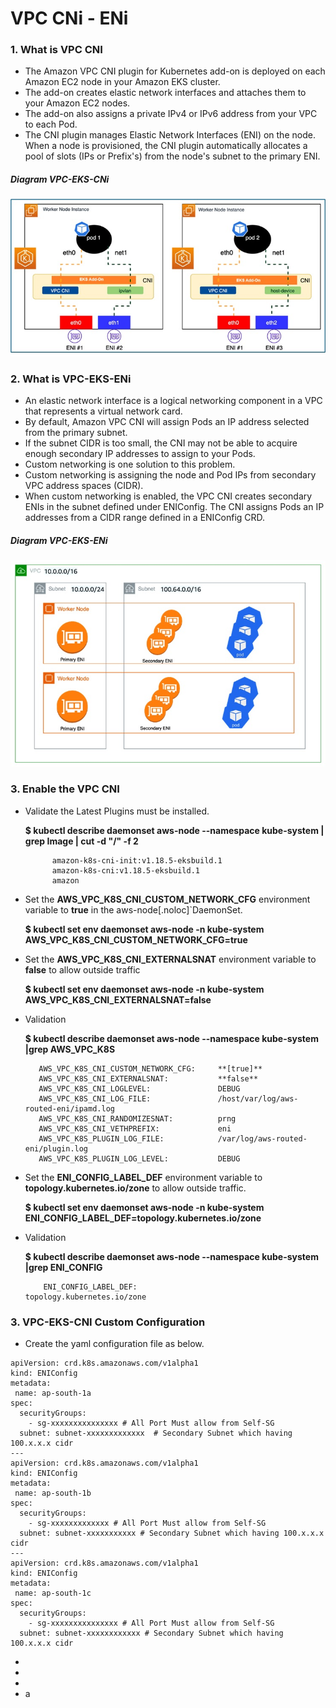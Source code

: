 # VPC CNi - ENi
### 1. What is VPC CNI
 - The Amazon VPC CNI plugin for Kubernetes add-on is deployed on each Amazon EC2 node in your Amazon EKS cluster.
 - The add-on creates elastic network interfaces and attaches them to your Amazon EC2 nodes.
 - The add-on also assigns a private IPv4 or IPv6 address from your VPC to each Pod.
 - The CNI plugin manages Elastic Network Interfaces (ENI) on the node. When a node is provisioned, the CNI plugin automatically allocates a pool of slots (IPs or Prefix's) from the node's subnet to the primary ENI.

##### Diagram VPC-EKS-CNi
<img src="https://github.com/mevasaroj/CLOUD/blob/main/AWS/Private-EKS/Diagram-Images/VPC-CNI.jpg" width="600" />


### 2. What is VPC-EKS-ENi
 - An elastic network interface is a logical networking component in a VPC that represents a virtual network card.
 - By default, Amazon VPC CNI will assign Pods an IP address selected from the primary subnet.
 - If the subnet CIDR is too small, the CNI may not be able to acquire enough secondary IP addresses to assign to your Pods.
 - Custom networking is one solution to this problem.
 - Custom networking is assigning the node and Pod IPs from secondary VPC address spaces (CIDR).
 - When custom networking is enabled, the VPC CNI creates secondary ENIs in the subnet defined under ENIConfig. The CNI assigns Pods an IP addresses from a CIDR range defined in a ENIConfig CRD.

##### Diagram VPC-EKS-ENi
<img src="https://github.com/mevasaroj/CLOUD/blob/main/AWS/Private-EKS/Diagram-Images/VPC-EKS-ENI.jpg" width="600" />


### 3. Enable the VPC CNI
 - Validate the Latest Plugins must be installed.
 
   **$ kubectl describe daemonset aws-node --namespace kube-system | grep Image | cut -d "/" -f 2**
   ```hcl
         amazon-k8s-cni-init:v1.18.5-eksbuild.1
         amazon-k8s-cni:v1.18.5-eksbuild.1
         amazon
   ```

   
 - Set the **AWS_VPC_K8S_CNI_CUSTOM_NETWORK_CFG** environment variable to **true** in the aws-node[.noloc]`DaemonSet.
 
   **$ kubectl set env daemonset aws-node -n kube-system AWS_VPC_K8S_CNI_CUSTOM_NETWORK_CFG=true**


   
 - Set the **AWS_VPC_K8S_CNI_EXTERNALSNAT** environment variable to **false** to allow outside traffic

   **$ kubectl set env daemonset aws-node -n kube-system AWS_VPC_K8S_CNI_EXTERNALSNAT=false**


   
 - Validation

   **$ kubectl describe daemonset aws-node --namespace kube-system |grep AWS_VPC_K8S**
   ```hcl
      AWS_VPC_K8S_CNI_CUSTOM_NETWORK_CFG:     **[true]**
      AWS_VPC_K8S_CNI_EXTERNALSNAT:           **false**
      AWS_VPC_K8S_CNI_LOGLEVEL:               DEBUG
      AWS_VPC_K8S_CNI_LOG_FILE:               /host/var/log/aws-routed-eni/ipamd.log
      AWS_VPC_K8S_CNI_RANDOMIZESNAT:          prng
      AWS_VPC_K8S_CNI_VETHPREFIX:             eni
      AWS_VPC_K8S_PLUGIN_LOG_FILE:            /var/log/aws-routed-eni/plugin.log
      AWS_VPC_K8S_PLUGIN_LOG_LEVEL:           DEBUG
   ```
   
 - Set the **ENI_CONFIG_LABEL_DEF** environment variable to **topology.kubernetes.io/zone** to allow outside traffic.
   
   **$ kubectl set env daemonset aws-node -n kube-system ENI_CONFIG_LABEL_DEF=topology.kubernetes.io/zone**
  
 - Validation

      **$ kubectl describe daemonset aws-node --namespace kube-system |grep ENI_CONFIG**
    ```hcl
        ENI_CONFIG_LABEL_DEF:                   topology.kubernetes.io/zone
   ```

    
### 3. VPC-EKS-CNI Custom Configuration
 - Create the yaml configuration file as below.
```hcl
apiVersion: crd.k8s.amazonaws.com/v1alpha1
kind: ENIConfig
metadata:
 name: ap-south-1a
spec:
  securityGroups: 
    - sg-xxxxxxxxxxxxxxx # All Port Must allow from Self-SG
  subnet: subnet-xxxxxxxxxxxxx  # Secondary Subnet which having 100.x.x.x cidr
---
apiVersion: crd.k8s.amazonaws.com/v1alpha1
kind: ENIConfig
metadata:
 name: ap-south-1b
spec:
  securityGroups: 
    - sg-xxxxxxxxxxxxx # All Port Must allow from Self-SG
  subnet: subnet-xxxxxxxxxxx # Secondary Subnet which having 100.x.x.x cidr
---
apiVersion: crd.k8s.amazonaws.com/v1alpha1
kind: ENIConfig
metadata:
 name: ap-south-1c
spec:
  securityGroups: 
    - sg-xxxxxxxxxxxxxxx # All Port Must allow from Self-SG
  subnet: subnet-xxxxxxxxxxxx # Secondary Subnet which having 100.x.x.x cidr
```
 -
 -
 -
 - a

